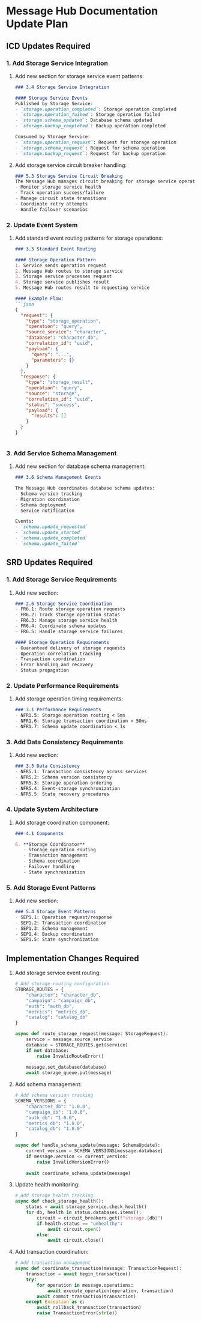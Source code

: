 # Message Hub Documentation Update Plan

## ICD Updates Required

### 1. Add Storage Service Integration
1. Add new section for storage service event patterns:
   ```markdown
   ### 3.4 Storage Service Integration

   #### Storage Service Events
   Published by Storage Service:
   - `storage.operation_completed`: Storage operation completed
   - `storage.operation_failed`: Storage operation failed
   - `storage.schema_updated`: Database schema updated
   - `storage.backup_completed`: Backup operation completed

   Consumed by Storage Service:
   - `storage.operation_request`: Request for storage operation
   - `storage.schema_request`: Request for schema operation
   - `storage.backup_request`: Request for backup operation
   ```

2. Add storage service circuit breaker handling:
   ```markdown
   ### 5.3 Storage Service Circuit Breaking
   The Message Hub manages circuit breaking for storage service operations:
   - Monitor storage service health
   - Track operation success/failure
   - Manage circuit state transitions
   - Coordinate retry attempts
   - Handle failover scenarios
   ```

### 2. Update Event System
1. Add standard event routing patterns for storage operations:
   ```markdown
   ### 3.5 Standard Event Routing

   #### Storage Operation Pattern
   1. Service sends operation request
   2. Message Hub routes to storage service
   3. Storage service processes request
   4. Storage service publishes result
   5. Message Hub routes result to requesting service

   #### Example Flow:
   ```json
   {
     "request": {
       "type": "storage_operation",
       "operation": "query",
       "source_service": "character",
       "database": "character_db",
       "correlation_id": "uuid",
       "payload": {
         "query": "...",
         "parameters": {}
       }
     },
     "response": {
       "type": "storage_result",
       "operation": "query",
       "source": "storage",
       "correlation_id": "uuid",
       "status": "success",
       "payload": {
         "results": []
       }
     }
   }
   ```
   ```

### 3. Add Service Schema Management
1. Add new section for database schema management:
   ```markdown
   ### 3.6 Schema Management Events

   The Message Hub coordinates database schema updates:
   - Schema version tracking
   - Migration coordination
   - Schema deployment
   - Service notification

   Events:
   - `schema.update_requested`
   - `schema.update_started`
   - `schema.update_completed`
   - `schema.update_failed`
   ```

## SRD Updates Required

### 1. Add Storage Service Requirements
1. Add new section:
   ```markdown
   ### 2.6 Storage Service Coordination
   - FR6.1: Route storage operation requests
   - FR6.2: Track storage operation status
   - FR6.3: Manage storage service health
   - FR6.4: Coordinate schema updates
   - FR6.5: Handle storage service failures

   #### Storage Operation Requirements
   - Guaranteed delivery of storage requests
   - Operation correlation tracking
   - Transaction coordination
   - Error handling and recovery
   - Status propagation
   ```

### 2. Update Performance Requirements
1. Add storage operation timing requirements:
   ```markdown
   ### 3.1 Performance Requirements
   - NFR1.5: Storage operation routing < 5ms
   - NFR1.6: Storage transaction coordination < 50ms
   - NFR1.7: Schema update coordination < 1s
   ```

### 3. Add Data Consistency Requirements
1. Add new section:
   ```markdown
   ### 3.5 Data Consistency
   - NFR5.1: Transaction consistency across services
   - NFR5.2: Schema version consistency
   - NFR5.3: Storage operation ordering
   - NFR5.4: Event-storage synchronization
   - NFR5.5: State recovery procedures
   ```

### 4. Update System Architecture
1. Add storage coordination component:
   ```markdown
   ### 4.1 Components

   6. **Storage Coordinator**
      - Storage operation routing
      - Transaction management
      - Schema coordination
      - Failover handling
      - State synchronization
   ```

### 5. Add Storage Event Patterns
1. Add new section:
   ```markdown
   ### 5.4 Storage Event Patterns
   - SEP1.1: Operation request/response
   - SEP1.2: Transaction coordination
   - SEP1.3: Schema management
   - SEP1.4: Backup coordination
   - SEP1.5: State synchronization
   ```

## Implementation Changes Required

1. Add storage service event routing:
   ```python
   # Add storage routing configuration
   STORAGE_ROUTES = {
       "character": "character_db",
       "campaign": "campaign_db",
       "auth": "auth_db",
       "metrics": "metrics_db",
       "catalog": "catalog_db"
   }

   async def route_storage_request(message: StorageRequest):
       service = message.source_service
       database = STORAGE_ROUTES.get(service)
       if not database:
           raise InvalidRouteError()
       
       message.set_database(database)
       await storage_queue.put(message)
   ```

2. Add schema management:
   ```python
   # Add schema version tracking
   SCHEMA_VERSIONS = {
       "character_db": "1.0.0",
       "campaign_db": "1.0.0",
       "auth_db": "1.0.0",
       "metrics_db": "1.0.0",
       "catalog_db": "1.0.0"
   }

   async def handle_schema_update(message: SchemaUpdate):
       current_version = SCHEMA_VERSIONS[message.database]
       if message.version <= current_version:
           raise InvalidVersionError()
           
       await coordinate_schema_update(message)
   ```

3. Update health monitoring:
   ```python
   # Add storage health tracking
   async def check_storage_health():
       status = await storage_service.check_health()
       for db, health in status.databases.items():
           circuit = circuit_breakers.get(f"storage.{db}")
           if health.status == "unhealthy":
               await circuit.open()
           else:
               await circuit.close()
   ```

4. Add transaction coordination:
   ```python
   # Add transaction management
   async def coordinate_transaction(message: TransactionRequest):
       transaction = await begin_transaction()
       try:
           for operation in message.operations:
               await execute_operation(operation, transaction)
           await commit_transaction(transaction)
       except Exception as e:
           await rollback_transaction(transaction)
           raise TransactionError(str(e))
   ```